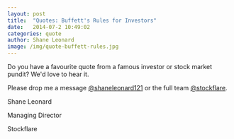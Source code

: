 ```yaml
---
layout: post
title:  "Quotes: Buffett's Rules for Investors"
date:   2014-07-2 10:49:02
categories: quote
author: Shane Leonard
image: /img/quote-buffett-rules.jpg
---
```


Do you have a favourite quote from a famous investor or stock market pundit? We'd love to hear it.

Please drop me a message [@shaneleonard121](https://twitter.com/shaneleonard121) or the full team [@stockflare](https://twitter.com/stockflare).

Shane Leonard

Managing Director

Stockflare
